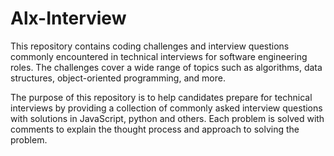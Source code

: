 # Alx-Interview
This repository contains coding challenges and interview questions commonly encountered in technical interviews for software engineering roles. The challenges cover a wide range of topics such as algorithms, data structures, object-oriented programming, and more.

The purpose of this repository is to help candidates prepare for technical interviews by providing a collection of commonly asked interview questions with solutions in JavaScript, python and others. Each problem is solved with comments to explain the thought process and approach to solving the problem.
